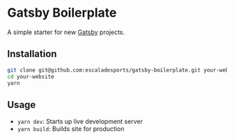 # Gatsby Boilerplate

A simple starter for new [Gatsby](https://www.gatsbyjs.org/) projects.

## Installation

```bash
git clone git@github.com:escaladesports/gatsby-boilerplate.git your-website
cd your-website
yarn
```

## Usage

- `yarn dev`: Starts up live development server
- `yarn build`: Builds site for production